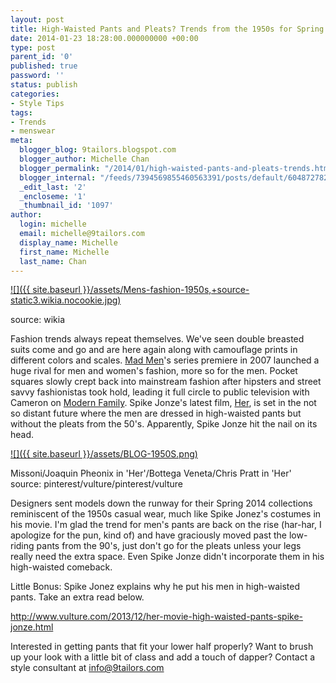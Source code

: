 ```yaml
---
layout: post
title: High-Waisted Pants and Pleats? Trends from the 1950s for Spring 2014
date: 2014-01-23 18:28:00.000000000 +00:00
type: post
parent_id: '0'
published: true
password: ''
status: publish
categories:
- Style Tips
tags:
- Trends
- menswear
meta:
  blogger_blog: 9tailors.blogspot.com
  blogger_author: Michelle Chan
  blogger_permalink: "/2014/01/high-waisted-pants-and-pleats-trends.html"
  blogger_internal: "/feeds/7394569855460563391/posts/default/6048727824603650275"
  _edit_last: '2'
  _encloseme: '1'
  _thumbnail_id: '1097'
author:
  login: michelle
  email: michelle@9tailors.com
  display_name: Michelle
  first_name: Michelle
  last_name: Chan
---
```

[![]({{ site.baseurl }}/assets/Mens-fashion-1950s,+source-static3.wikia.nocookie.jpg)](http://3.bp.blogspot.com/-Nd8yjSz7pJ0/UuFD3Exp4EI/AAAAAAAAA-E/_VJmMCh0nQ4/s1600/Mens-fashion-1950s,+source-static3.wikia.nocookie.jpg)

source: wikia

Fashion trends always repeat themselves. We've seen double breasted suits come and go and are here again along with camouflage prints in different colors and scales. [Mad Men](http://www.amctv.com/shows/mad-men)'s series premiere in 2007 launched a huge rival for men and women's fashion, more so for the men. Pocket squares slowly crept back into mainstream fashion after hipsters and street savvy fashionistas took hold, leading it full circle to public television with Cameron on [Modern Family](http://abc.go.com/shows/modern-family%E2%80%8E). Spike Jonze's latest film, [Her](http://www.herthemovie.com/%E2%80%8E), is set in the not so distant future where the men are dressed in high-waisted pants but without the pleats from the 50's. Apparently, Spike Jonze hit the nail on its head.

[![]({{ site.baseurl }}/assets/BLOG-1950S.png)](http://3.bp.blogspot.com/-nqI2jw6S5Dk/UuFXuxNlz4I/AAAAAAAAA-U/VIn9PARlwzM/s1600/BLOG-1950S.png)

Missoni/Joaquin Pheonix in 'Her'/Bottega Veneta/Chris Pratt in 'Her'  
source: pinterest/vulture/pinterest/vulture

Designers sent models down the runway for their Spring 2014 collections reminiscent of the 1950s casual wear, much like Spike Jonez's costumes in his movie. I'm glad the trend for men's pants are back on the rise (har-har, I apologize for the pun, kind of) and have graciously moved past the low-riding pants from the 90's, just don't go for the pleats unless your legs really need the extra space. Even Spike Jonze didn't incorporate them in his high-waisted comeback.

Little Bonus: Spike Jonez explains why he put his men in high-waisted pants. Take an extra read below.

http://www.vulture.com/2013/12/her-movie-high-waisted-pants-spike-jonze.html

Interested in getting pants that fit your lower half properly? Want to brush up your look with a little bit of class and add a touch of dapper? Contact a style consultant at info@9tailors.com